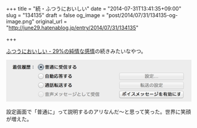 +++
title = "続・ふつうにおいしい"
date = "2014-07-31T13:41:35+09:00"
slug = "134135"
draft = false
og_image = "post/2014/07/31/134135-og-image.png"
original_url = "http://june29.hatenablog.jp/entry/2014/07/31/134135"

+++

<p><a href="http://june29.hatenablog.jp/entry/2014/07/04/093655" title="ふつうにおいしい - 29%の純情な感情">ふつうにおいしい - 29%の純情な感情</a>の続きみたいなやつ。</p>
<p><span itemscope itemtype="http://schema.org/Photograph"><img src="/post/2014/07/31/134135-20140731133837.png" alt="f:id:june29:20140731133837p:plain" title="f:id:june29:20140731133837p:plain" class="hatena-fotolife" itemprop="image"></span></p>
<p>設定画面で「普通に」って説明するのアリなんだ〜と思って笑った。世界に笑顔が増えた。</p>

